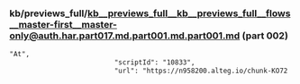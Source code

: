 ### kb/previews_full/kb__previews_full__kb__previews_full__flows__master-first__master-only@auth.har.part017.md.part001.md.part001.md (part 002)

```md
"At",
                          "scriptId": "10833",
                          "url": "https://n958200.alteg.io/chunk-KO72
```

```
